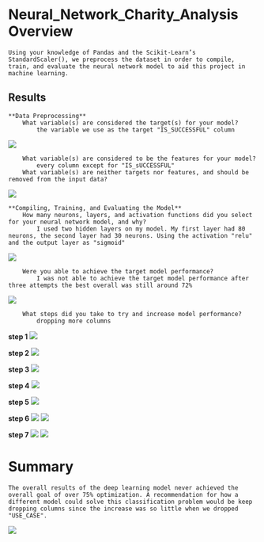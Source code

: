 # Neural_Network_Charity_Analysis Overview
	Using your knowledge of Pandas and the Scikit-Learn’s StandardScaler(), we preprocess the dataset in order to compile, train, and evaluate the neural network model to aid this project in machine learning.

## Results
	**Data Preprocessing**
		What variable(s) are considered the target(s) for your model?
			the variable we use as the target "IS_SUCCESSFUL" column
![](Resources/images/Deliverable1_2.png)

		What variable(s) are considered to be the features for your model?
			every column except for "IS_sUCCESSFUL"
		What variable(s) are neither targets nor features, and should be removed from the input data?
		
![](Resources/images/Deliverable1.png)		

	**Compiling, Training, and Evaluating the Model**
		How many neurons, layers, and activation functions did you select for your neural network model, and why?
			I used two hidden layers on my model. My first layer had 80 neurons, the second layer had 30 neurons. Using the activation "relu" and the output layer as "sigmoid"
![](Resources/images/Deliverable2.png)

		Were you able to achieve the target model performance?
			I was not able to achieve the target model performance after three attempts the best overall was still around 72%
![](Resources/images/Deliverable2_2.png)

		What steps did you take to try and increase model performance?
			dropping more columns
**step 1**
![](Resources/images/Deliverable3.png)

**step 2**
![](Resources/images/Deliverable3_1.png)

**step 3**
![](Resources/images/Deliverable3_2.png)

**step 4**
![](Resources/images/Deliverable3_3.png)

**step 5**
![](Resources/images/Deliverable4.png)

**step 6**
![](Resources/images/Deliverable4_2.png)
![](Resources/images/Deliverable4_2_1.png)

**step 7**
![](Resources/images/Deliverable4_3.png)
![](Resources/images/Deliverable4_3_1.png)
			
# Summary
	The overall results of the deep learning model never achieved the overall goal of over 75% optimization. A recommendation for how a different model could solve this classification problem would be keep dropping columns since the increase was so little when we dropped "USE_CASE".
	
![](Resources/images/summary.png)
